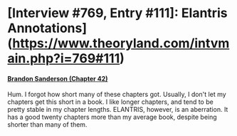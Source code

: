 # [Interview #769, Entry #111]: Elantris Annotations](https://www.theoryland.com/intvmain.php?i=769#111)

#### [Brandon Sanderson (Chapter 42)](http://www.brandonsanderson.com/annotation/55/Elantris-Chapter-42)

Hum. I forgot how short many of these chapters got. Usually, I don't let my chapters get this short in a book. I like longer chapters, and tend to be pretty stable in my chapter lengths. ELANTRIS, however, is an aberration. It has a good twenty chapters more than my average book, despite being shorter than many of them.

